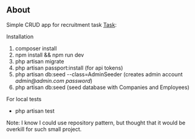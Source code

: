 ## About

Simple CRUD app for recruitment task [Task](https://github.com/clean-commit/laravel-developer-recruitment-task):

Installation
1. composer install
2. npm install && npm run dev
3. php artisan migrate
4. php artisan passport:install   (for api tokens)
5. php artisan db:seed --class=AdminSeeder (creates admin account _admin@admin.com_ _password_)
6. php artisan db:seed (seed database with Companies and Employees)

For local tests

- php artisan test

Note:
I know I could use repository pattern, but thought that it would be overkill for such small project.